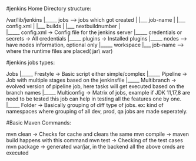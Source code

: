 #jenkins Home Directory structure:

/var/lib/jenkins
  |_____ jobs --> jobs which got created
  |         |___ job-name
  |                |___ config.xml
  |                |___ builds
  |                |___ nextbuildnumber
  |          
  |_____ config.xml  -> Config file for the jenkins server
  |_____ credentials or secrets  -> All credentials
  |_____ plugins -> Installed plugins
  |_____ nodes --> have nodes information, optional only
  |_____ workspace
            |___ job-name --> where the runtime files are placed( jar\ war)

#jenkins jobs types:

Jobs
|_____ Frestyle  -> Basic script either simple/complex
|_____ Pipeline  -> Job with multiple stages based on the jenkinsfile
|_____ Multibranch -> evolved version of pipeline job, here tasks will get executed based on the branch names
|_____ Multiconfig -> Matrix of jobs, example if JDK 11,17,8 are need to be tested this job can help in testing all the features one by one.
|_____ Folder -> Basically grouping of diff type of jobs. ex: kind of namespaces where grouping of all dev, prod, qa jobs are made seperately.

#Basic Maven Commands:

mvn clean -> Checks for cache and clears the same
mvn compile -> maven build happens with this command
mvn test -> Checking of the test cases
mvn package -> generated war/jar, in the backend all the above cmds are executed
